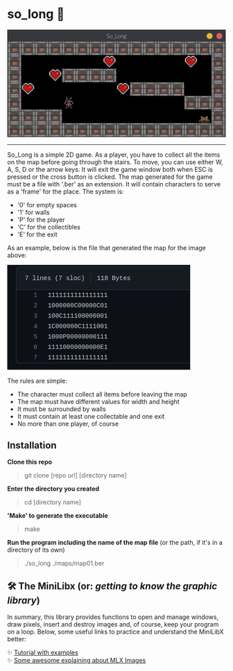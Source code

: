 # so_long 👾
<div align="center">
  <img src="https://github.com/Leticia-Franca/so_long/blob/main/img_files/so_long3.gif"/>
</div>
  
___

So_Long is a simple 2D game. As a player, you have to collect all the items on the map before going through the stairs. To move, you can use either W, A, S, D or the arrow keys. It will exit the game window both when ESC is pressed or the cross button is clicked. The map generated for the game must be a file with '.ber' as an extension. It will contain characters to serve as a 'frame' for the place. The system is:  
 - '0' for empty spaces  
 - '1' for walls  
 - 'P' for the player  
 - 'C' for the collectibles  
 - 'E' for the exit  
   
As an example, below is the file that generated the map for the image above:  
<div>
  <img src="img_files/map_so_long_1.png"/>
</div>
 
The rules are simple:  
  - The character must collect all items before leaving the map  
  - The map must have different values for width and height  
  - It must be surrounded by walls  
  - It must contain at least one collectable and one exit  
  - No more than one player, of course  
  
## Installation  
**Clone this repo**  
> git clone [repo url] [directory name]  
  
**Enter the directory you created**  
> cd [directory name]  
  
**'Make' to generate the executable**  
> make  
  
**Run the program including the name of the map file** (or the path, if it's in a directory of its own)    
> ./so_long ./maps/map01.ber

## 🛠 The MiniLibx (or: *getting to know the graphic library*)  

In summary, this library provides functions to open and manage windows, draw pixels, insert and destroy images and, of course, keep your program on a loop. Below, some useful links to practice and understand the MiniLibX better:  
  
✨ [Tutorial with examples](https://gontjarow.github.io/MiniLibX/)  
✨ [Some awesome explaining about MLX Images](https://github.com/keuhdall/images_example)  

